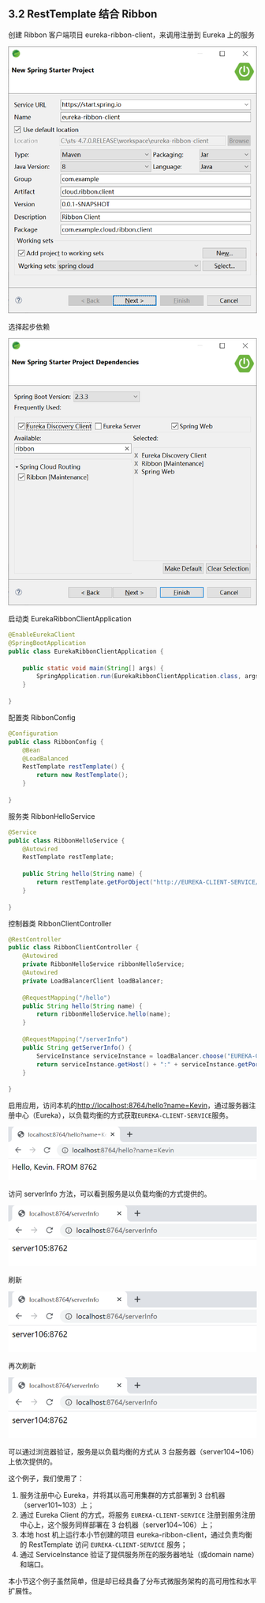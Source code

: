 ## 3.2 RestTemplate 结合 Ribbon

创建 Ribbon 客户端项目 eureka-ribbon-client，来调用注册到 Eureka 上的服务

![image-20200823220515557](images/image-20200823220515557.png)

选择起步依赖

![image-20200823222300706](images/image-20200823222300706.png)



启动类 EurekaRibbonClientApplication

```java
@EnableEurekaClient
@SpringBootApplication
public class EurekaRibbonClientApplication {

	public static void main(String[] args) {
		SpringApplication.run(EurekaRibbonClientApplication.class, args);
	}

}
```

配置类 RibbonConfig

```java
@Configuration
public class RibbonConfig {
	@Bean
	@LoadBalanced
	RestTemplate restTemplate() {
		return new RestTemplate();
	}

}
```

服务类 RibbonHelloService

```java
@Service
public class RibbonHelloService {
	@Autowired
	RestTemplate restTemplate;
	
	public String hello(String name) {
		return restTemplate.getForObject("http://EUREKA-CLIENT-SERVICE/hello?name=" + name, String.class);
	}

}
```

控制器类 RibbonClientController

```java
@RestController
public class RibbonClientController {
	@Autowired
	private RibbonHelloService ribbonHelloService;
	@Autowired
	private LoadBalancerClient loadBalancer;

	@RequestMapping("/hello")
	public String hello(String name) {
		return ribbonHelloService.hello(name);
	}

	@RequestMapping("/serverInfo")
	public String getServerInfo() {
		ServiceInstance serviceInstance = loadBalancer.choose("EUREKA-CLIENT-SERVICE");
		return serviceInstance.getHost() + ":" + serviceInstance.getPort();
	}

}
```

启用应用，访问本机的[http://localhost:8764/hello?name=Kevin](http://localhost:8764/hello?name=Kevin)，通过服务器注册中心（Eureka），以负载均衡的方式获取`EUREKA-CLIENT-SERVICE`服务。

![image-20200823224513306](images/image-20200823224513306.png)

访问 serverInfo 方法，可以看到服务是以负载均衡的方式提供的。

![image-20200823225105182](images/image-20200823225105182.png)

刷新

![image-20200823225148495](images/image-20200823225148495.png)

再次刷新

![image-20200823225246188](images/image-20200823225246188.png)

可以通过浏览器验证，服务是以负载均衡的方式从 3 台服务器（server104~106）上依次提供的。

这个例子，我们使用了：

1. 服务注册中心 Eureka，并将其以高可用集群的方式部署到 3 台机器（server101~103）上；
2. 通过 Eureka Client 的方式，将服务 `EUREKA-CLIENT-SERVICE` 注册到服务注册中心上，这个服务同样部署在 3 台机器（server104~106）上；
3. 本地 host 机上运行本小节创建的项目 eureka-ribbon-client，通过负责均衡的 RestTemplate 访问 `EUREKA-CLIENT-SERVICE` 服务；
4. 通过 ServiceInstance 验证了提供服务所在的服务器地址（或domain name）和端口。

本小节这个例子虽然简单，但是却已经具备了分布式微服务架构的高可用性和水平扩展性。